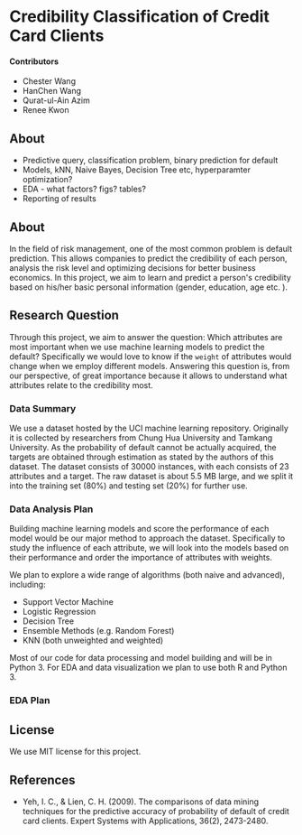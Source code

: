 # Credibility Classification of Credit Card Clients

#### Contributors

- Chester Wang
- HanChen Wang
- Qurat-ul-Ain Azim
- Renee Kwon



## About

- Predictive query, classification problem, binary prediction for default
- Models, kNN, Naive Bayes, Decision Tree etc, hyperparamter optimization?
- EDA - what factors? figs?  tables?
- Reporting of results



## About
In the field of risk management, one of the most common problem is default prediction. This allows companies to predict the credibility of each person, analysis the risk level and optimizing decisions for better business economics. In this project, we aim to learn and predict a person's credibility based on his/her basic personal information (gender, education, age etc. ).



## Research Question
Through this project, we aim to answer the question: Which attributes are most important when we use machine learning models to predict the default? Specifically we would love to know if the `weight` of attributes would change when we employ different models. Answering this question is, from our perspective, of great importance because it allows to understand what attributes relate to the credibility most.

### Data Summary
We use a dataset hosted by the UCI machine learning repository. Originally it is collected by researchers from Chung Hua University and Tamkang University. As the probability of default cannot be actually acquired, the targets are obtained through estimation as stated by the authors of this dataset. The dataset consists of 30000 instances, with each consists of 23 attributes and a target. The raw dataset is about 5.5 MB large, and we split it into the training set (80%) and testing set (20%) for further use.

### Data Analysis Plan
Building machine learning models and score the performance of each model would be our major method to approach the dataset. Specifically to study the influence of each attribute, we will look into the models based on their performance and order the importance of attributes with weights.

We plan to explore a wide range of algorithms (both naive and advanced), including:
- Support Vector Machine
- Logistic Regression
- Decision Tree
- Ensemble Methods (e.g. Random Forest)
- KNN (both unweighted and weighted)

Most of our code for data processing and model building and will be in Python 3. For EDA and data visualization we plan to use both R and Python 3.


### EDA Plan



## License
We use MIT license for this project.


## References

- Yeh, I. C., & Lien, C. H. (2009). The comparisons of data mining techniques for the predictive accuracy of probability of default of credit card clients. Expert Systems with Applications, 36(2), 2473-2480.
